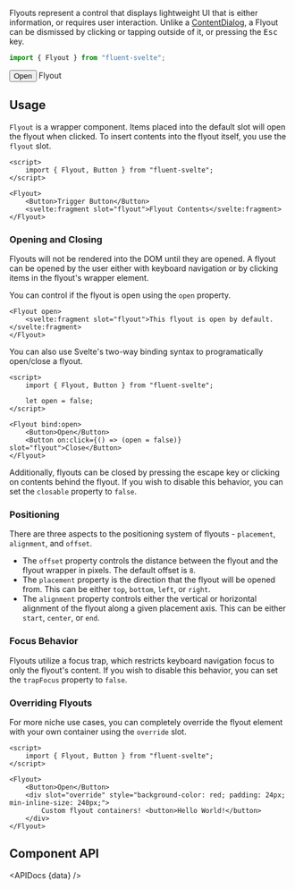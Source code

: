 <script lang="ts">
    import { Flyout, Button, ComboBox, Slider } from "$lib";
    import { Showcase, APIDocs } from "$site/lib";

    import data from "$lib/Flyout/FlyoutWrapper.svelte?raw&sveld";

    const placements = ["top", "bottom", "left", "right"];
    const alignments = ["start", "center", "end"];

    const positions = placements.flatMap(placement => alignments.map(alignment => ({ placement, alignment })));

    let offset = 0;
    let placement = "top";
    let alignment = "center";
</script>

Flyouts represent a control that displays lightweight UI that is either information, or requires user interaction. Unlike a [ContentDialog](contentdialog), a Flyout can be dismissed by clicking or tapping outside of it, or pressing the <kbd>Esc</kbd> key.

```ts
import { Flyout } from "fluent-svelte";
```

<Showcase repl="f884a63a8b3349e38c783e86aa4f4d17">
    <Flyout open trapFocus={false}>
        <Button>Open</Button>
        <svelte:fragment slot="flyout">
            Flyout
        </svelte:fragment>
    </Flyout>
</Showcase>

## Usage

`Flyout` is a wrapper component. Items placed into the default slot will open the flyout when clicked. To insert contents into the flyout itself, you use the `flyout` slot.

```svelte example
<script>
	import { Flyout, Button } from "fluent-svelte";
</script>

<Flyout>
	<Button>Trigger Button</Button>
	<svelte:fragment slot="flyout">Flyout Contents</svelte:fragment>
</Flyout>
```

### Opening and Closing

Flyouts will not be rendered into the DOM until they are opened. A flyout can be opened by the user either with keyboard navigation or by clicking items in the flyout's wrapper element.

You can control if the flyout is open using the `open` property.

```svelte
<Flyout open>
	<svelte:fragment slot="flyout">This flyout is open by default.</svelte:fragment>
</Flyout>
```

You can also use Svelte's two-way binding syntax to programatically open/close a flyout.

```svelte example
<script>
	import { Flyout, Button } from "fluent-svelte";

	let open = false;
</script>

<Flyout bind:open>
	<Button>Open</Button>
	<Button on:click={() => (open = false)} slot="flyout">Close</Button>
</Flyout>
```

Additionally, flyouts can be closed by pressing the escape key or clicking on contents behind the flyout. If you wish to disable this behavior, you can set the `closable` property to `false`.

### Positioning

There are three aspects to the positioning system of flyouts - `placement`, `alignment`, and `offset`.

-   The `offset` property controls the distance between the flyout and the flyout wrapper in pixels. The default offset is `8`.
-   The `placement` property is the direction that the flyout will be opened from. This can be either `top`, `bottom`, `left`, or `right`.
-   The `alignment` property controls either the vertical or horizontal alignment of the flyout along a given placement axis. This can be either `start`, `center`, or `end`.

### Focus Behavior

Flyouts utilize a focus trap, which restricts keyboard navigation focus to only the flyout's content. If you wish to disable this behavior, you can set the `trapFocus` property to `false`.

### Overriding Flyouts

For more niche use cases, you can completely override the flyout element with your own container using the `override` slot.

```svelte example
<script>
	import { Flyout, Button } from "fluent-svelte";
</script>

<Flyout>
	<Button>Open</Button>
	<div slot="override" style="background-color: red; padding: 24px; min-inline-size: 240px;">
		Custom flyout containers! <button>Hello World!</button>
	</div>
</Flyout>
```

## Component API

<APIDocs {data} />
